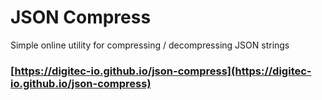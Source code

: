 # JSON Compress

Simple online utility for compressing / decompressing JSON strings

### [https://digitec-io.github.io/json-compress](https://digitec-io.github.io/json-compress)
